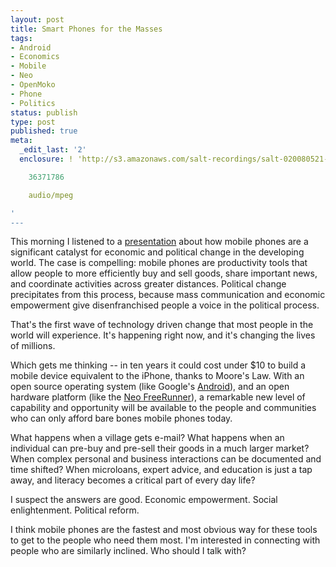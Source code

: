```yaml
---
layout: post
title: Smart Phones for the Masses
tags:
- Android
- Economics
- Mobile
- Neo
- OpenMoko
- Phone
- Politics
status: publish
type: post
published: true
meta:
  _edit_last: '2'
  enclosure: ! 'http://s3.amazonaws.com/salt-recordings/salt-020080521-quadir/salt-020080521-quadir-web.mp3

    36371786

    audio/mpeg

'
---
```

<img style="float:right" src="http://wiki.openmoko.org/images/thumb/b/b9/Freerunner02.gif/200px-Freerunner02.gif" alt="" />This morning I listened to a <a href="http://s3.amazonaws.com/salt-recordings/salt-020080521-quadir/salt-020080521-quadir-web.mp3">presentation</a> about how mobile phones are a significant catalyst for economic and political change in the developing world.  The case is compelling:  mobile phones are productivity tools that allow people to more efficiently buy and sell goods, share important news, and coordinate activities across greater distances.  Political change precipitates from this process, because mass communication and economic empowerment give disenfranchised people a voice in the political process.

That's the first wave of technology driven change that most people in the world will experience.  It's happening right now, and it's changing the lives of millions.

Which gets me thinking -- in ten years it could cost under $10 to build a mobile device equivalent to the iPhone, thanks to Moore's Law.  With an open source operating system (like Google's <a href="http://code.google.com/android/">Android</a>), and an open hardware platform (like the <a href="http://wiki.openmoko.org/wiki/Neo_FreeRunner">Neo FreeRunner</a>), a remarkable new level of capability and opportunity will be available to the people and communities who can only afford bare bones mobile phones today.

What happens when a village gets e-mail?  What happens when an individual can pre-buy and pre-sell their goods in a much larger market?  When complex personal and business interactions can be documented and time shifted?  When microloans, expert advice, and education is just a tap away, and literacy becomes a critical part of every day life?

I suspect the answers are good.  Economic empowerment.  Social enlightenment.  Political reform.

I think mobile phones are the fastest and most obvious way for these tools to get to the people who need them most.  I'm interested in connecting with people who are similarly inclined.  Who should I talk with?
